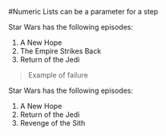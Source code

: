 #Numeric Lists can be a parameter for a step

Star Wars has the following episodes:
1. A New Hope
2. The Empire Strikes Back
3. Return of the Jedi

> Example of failure

Star Wars has the following episodes:
1. A New Hope
2. Return of the Jedi
3. Revenge of the Sith

<!--OUTPUT
> **In da spec:** executed: 2, passed: 1, failed: 1

#Numeric Lists can be a parameter for a step

**Star Wars has the following episodes:**

1. [✓] A New Hope
1. [✓] The Empire Strikes Back
1. [✓] Return of the Jedi

> Example of failure

**~~Star Wars has the following episodes:~~**

1. [✓] A New Hope
1. [✓] Return of the Jedi
1. **[–] ~~Revenge of the Sith~~**
1. **[+] The Empire Strikes Back**

-->
